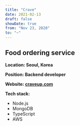 ```yaml
---
title: "Crave"
date: 2021-02-13
draft: false
showDate: true
from: "Nov 23, 2020"
to: "~"
---
```


## Food ordering service

**Location: Seoul, Korea**

**Position: Backend developer**

**Website: [craveup.com](https://craveup.com)**

**Tech stack:**

- Node.js
- MongoDB
- TypeScript
- AWS
